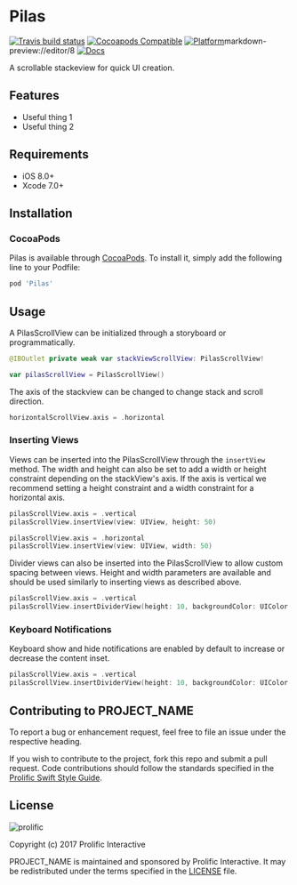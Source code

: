 # Pilas

[![Travis build status](https://img.shields.io/travis/prolificinteractive/PROJECT_NAME.svg?style=flat-square)](https://travis-ci.org/prolificinteractive/PROJECT_NAME)
[![Cocoapods Compatible](https://img.shields.io/cocoapods/v/PROJECT_NAME.svg?style=flat-square)](https://img.shields.io/cocoapods/v/PROJECT_NAME.svg)
[![Platform](https://img.shields.io/cocoapods/p/PROJECT_NAME.svg?style=flat-square)](http://cocoadocs.org/docsets/PROJECT_NAME)markdown-preview://editor/8
[![Docs](https://img.shields.io/cocoapods/metrics/doc-percent/PROJECT_NAME.svg?style=flat-square)](http://cocoadocs.org/docsets/PROJECT_NAME)

A scrollable stackeview for quick UI creation.

## Features

- Useful thing 1
- Useful thing 2

## Requirements

* iOS 8.0+
* Xcode 7.0+

## Installation

### CocoaPods
Pilas is available through [CocoaPods](http://cocoapods.org). To install
it, simply add the following line to your Podfile:

```ruby
pod 'Pilas'
```

## Usage

A PilasScrollView can be initialized through a storyboard or programmatically.

```swift
@IBOutlet private weak var stackViewScrollView: PilasScrollView!
```

```swift
var pilasScrollView = PilasScrollView()
```

The axis of the stackview can be changed to change stack and scroll direction.

```swift
horizontalScrollView.axis = .horizontal
```
### Inserting Views

Views can be inserted into the PilasScrollView through the `insertView` method. The width and height can also be set to add a width or height constraint depending on the stackView's axis. If the axis is vertical we recommend setting a height constraint and a width constraint for a horizontal axis.

```swift
pilasScrollView.axis = .vertical
pilasScrollView.insertView(view: UIView, height: 50)
```

```swift
pilasScrollView.axis = .horizontal
pilasScrollView.insertView(view: UIView, width: 50)
```

Divider views can also be inserted into the PilasScrollView to allow custom spacing between views. Height and width parameters are available and should be used similarly to inserting views as described above.

```swift
pilasScrollView.axis = .vertical
pilasScrollView.insertDividerView(height: 10, backgroundColor: UIColor.black)
```

### Keyboard Notifications

Keyboard show and hide notifications are enabled by default to increase or decrease the content inset.

```swift
pilasScrollView.axis = .vertical
pilasScrollView.insertDividerView(height: 10, backgroundColor: UIColor.black)
```

## Contributing to PROJECT_NAME

To report a bug or enhancement request, feel free to file an issue under the respective heading.

If you wish to contribute to the project, fork this repo and submit a pull request. Code contributions should follow the standards specified in the [Prolific Swift Style Guide](https://github.com/prolificinteractive/swift-style-guide).

## License

![prolific](https://s3.amazonaws.com/prolificsitestaging/logos/Prolific_Logo_Full_Color.png)

Copyright (c) 2017 Prolific Interactive

PROJECT_NAME is maintained and sponsored by Prolific Interactive. It may be redistributed under the terms specified in the [LICENSE] file.

[LICENSE]: ./LICENSE
